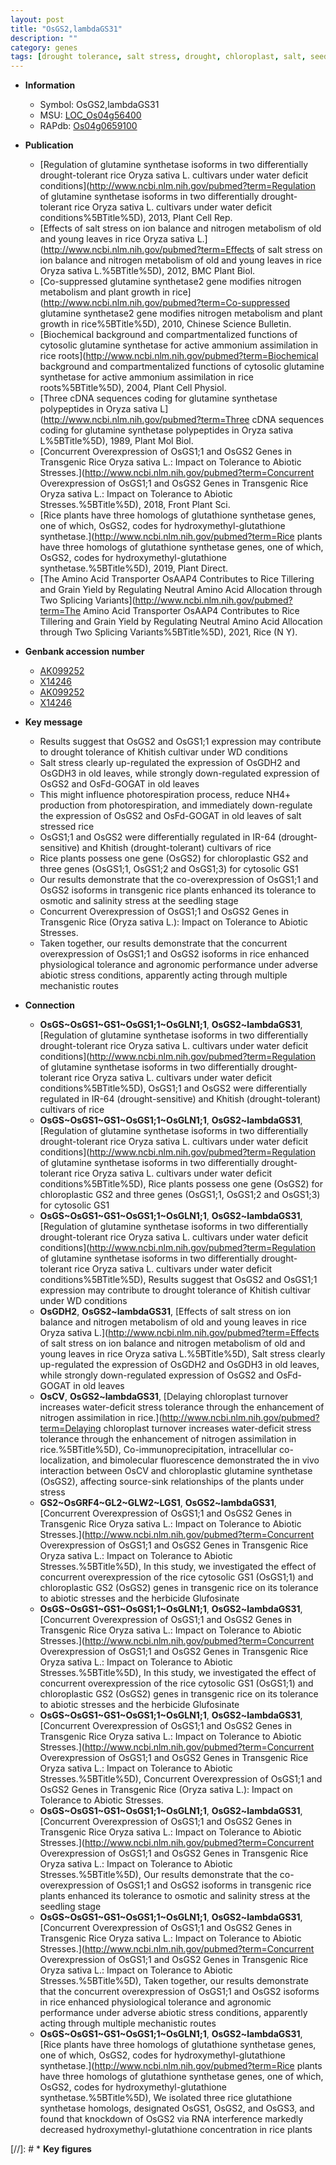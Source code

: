 ```yaml
---
layout: post
title: "OsGS2,lambdaGS31"
description: ""
category: genes
tags: [drought tolerance, salt stress, drought, chloroplast, salt, seedling, salinity, tolerance, abiotic stress, stress, Al tolerance, biotic stress, salinity stress]
---
```


* **Information**  
    + Symbol: OsGS2,lambdaGS31  
    + MSU: [LOC_Os04g56400](http://rice.plantbiology.msu.edu/cgi-bin/ORF_infopage.cgi?orf=LOC_Os04g56400)  
    + RAPdb: [Os04g0659100](http://rapdb.dna.affrc.go.jp/viewer/gbrowse_details/irgsp1?name=Os04g0659100)  

* **Publication**  
    + [Regulation of glutamine synthetase isoforms in two differentially drought-tolerant rice Oryza sativa L. cultivars under water deficit conditions](http://www.ncbi.nlm.nih.gov/pubmed?term=Regulation of glutamine synthetase isoforms in two differentially drought-tolerant rice Oryza sativa L. cultivars under water deficit conditions%5BTitle%5D), 2013, Plant Cell Rep.
    + [Effects of salt stress on ion balance and nitrogen metabolism of old and young leaves in rice Oryza sativa L.](http://www.ncbi.nlm.nih.gov/pubmed?term=Effects of salt stress on ion balance and nitrogen metabolism of old and young leaves in rice Oryza sativa L.%5BTitle%5D), 2012, BMC Plant Biol.
    + [Co-suppressed glutamine synthetase2 gene modifies nitrogen metabolism and plant growth in rice](http://www.ncbi.nlm.nih.gov/pubmed?term=Co-suppressed glutamine synthetase2 gene modifies nitrogen metabolism and plant growth in rice%5BTitle%5D), 2010, Chinese Science Bulletin.
    + [Biochemical background and compartmentalized functions of cytosolic glutamine synthetase for active ammonium assimilation in rice roots](http://www.ncbi.nlm.nih.gov/pubmed?term=Biochemical background and compartmentalized functions of cytosolic glutamine synthetase for active ammonium assimilation in rice roots%5BTitle%5D), 2004, Plant Cell Physiol.
    + [Three cDNA sequences coding for glutamine synthetase polypeptides in Oryza sativa L](http://www.ncbi.nlm.nih.gov/pubmed?term=Three cDNA sequences coding for glutamine synthetase polypeptides in Oryza sativa L%5BTitle%5D), 1989, Plant Mol Biol.
    + [Concurrent Overexpression of OsGS1;1 and OsGS2 Genes in Transgenic Rice Oryza sativa L.: Impact on Tolerance to Abiotic Stresses.](http://www.ncbi.nlm.nih.gov/pubmed?term=Concurrent Overexpression of OsGS1;1 and OsGS2 Genes in Transgenic Rice Oryza sativa L.: Impact on Tolerance to Abiotic Stresses.%5BTitle%5D), 2018, Front Plant Sci.
    + [Rice plants have three homologs of glutathione synthetase genes, one of which, OsGS2, codes for hydroxymethyl-glutathione synthetase.](http://www.ncbi.nlm.nih.gov/pubmed?term=Rice plants have three homologs of glutathione synthetase genes, one of which, OsGS2, codes for hydroxymethyl-glutathione synthetase.%5BTitle%5D), 2019, Plant Direct.
    + [The Amino Acid Transporter OsAAP4 Contributes to Rice Tillering and Grain Yield by Regulating Neutral Amino Acid Allocation through Two Splicing Variants](http://www.ncbi.nlm.nih.gov/pubmed?term=The Amino Acid Transporter OsAAP4 Contributes to Rice Tillering and Grain Yield by Regulating Neutral Amino Acid Allocation through Two Splicing Variants%5BTitle%5D), 2021, Rice (N Y).

* **Genbank accession number**  
    + [AK099252](http://www.ncbi.nlm.nih.gov/nuccore/AK099252)
    + [X14246](http://www.ncbi.nlm.nih.gov/nuccore/X14246)
    + [AK099252](http://www.ncbi.nlm.nih.gov/nuccore/AK099252)
    + [X14246](http://www.ncbi.nlm.nih.gov/nuccore/X14246)

* **Key message**  
    + Results suggest that OsGS2 and OsGS1;1 expression may contribute to drought tolerance of Khitish cultivar under WD conditions
    + Salt stress clearly up-regulated the expression of OsGDH2 and OsGDH3 in old leaves, while strongly down-regulated expression of OsGS2 and OsFd-GOGAT in old leaves
    + This might influence photorespiration process, reduce NH4+ production from photorespiration, and immediately down-regulate the expression of OsGS2 and OsFd-GOGAT in old leaves of salt stressed rice
    + OsGS1;1 and OsGS2 were differentially regulated in IR-64 (drought-sensitive) and Khitish (drought-tolerant) cultivars of rice
    + Rice plants possess one gene (OsGS2) for chloroplastic GS2 and three genes (OsGS1;1, OsGS1;2 and OsGS1;3) for cytosolic GS1
    + Our results demonstrate that the co-overexpression of OsGS1;1 and OsGS2 isoforms in transgenic rice plants enhanced its tolerance to osmotic and salinity stress at the seedling stage
    + Concurrent Overexpression of OsGS1;1 and OsGS2 Genes in Transgenic Rice (Oryza sativa L.): Impact on Tolerance to Abiotic Stresses.
    + Taken together, our results demonstrate that the concurrent overexpression of OsGS1;1 and OsGS2 isoforms in rice enhanced physiological tolerance and agronomic performance under adverse abiotic stress conditions, apparently acting through multiple mechanistic routes

* **Connection**  
    + __OsGS~OsGS1~GS1~OsGS1;1~OsGLN1;1__, __OsGS2~lambdaGS31__, [Regulation of glutamine synthetase isoforms in two differentially drought-tolerant rice Oryza sativa L. cultivars under water deficit conditions](http://www.ncbi.nlm.nih.gov/pubmed?term=Regulation of glutamine synthetase isoforms in two differentially drought-tolerant rice Oryza sativa L. cultivars under water deficit conditions%5BTitle%5D), OsGS1;1 and OsGS2 were differentially regulated in IR-64 (drought-sensitive) and Khitish (drought-tolerant) cultivars of rice
    + __OsGS~OsGS1~GS1~OsGS1;1~OsGLN1;1__, __OsGS2~lambdaGS31__, [Regulation of glutamine synthetase isoforms in two differentially drought-tolerant rice Oryza sativa L. cultivars under water deficit conditions](http://www.ncbi.nlm.nih.gov/pubmed?term=Regulation of glutamine synthetase isoforms in two differentially drought-tolerant rice Oryza sativa L. cultivars under water deficit conditions%5BTitle%5D), Rice plants possess one gene (OsGS2) for chloroplastic GS2 and three genes (OsGS1;1, OsGS1;2 and OsGS1;3) for cytosolic GS1
    + __OsGS~OsGS1~GS1~OsGS1;1~OsGLN1;1__, __OsGS2~lambdaGS31__, [Regulation of glutamine synthetase isoforms in two differentially drought-tolerant rice Oryza sativa L. cultivars under water deficit conditions](http://www.ncbi.nlm.nih.gov/pubmed?term=Regulation of glutamine synthetase isoforms in two differentially drought-tolerant rice Oryza sativa L. cultivars under water deficit conditions%5BTitle%5D), Results suggest that OsGS2 and OsGS1;1 expression may contribute to drought tolerance of Khitish cultivar under WD conditions
    + __OsGDH2__, __OsGS2~lambdaGS31__, [Effects of salt stress on ion balance and nitrogen metabolism of old and young leaves in rice Oryza sativa L.](http://www.ncbi.nlm.nih.gov/pubmed?term=Effects of salt stress on ion balance and nitrogen metabolism of old and young leaves in rice Oryza sativa L.%5BTitle%5D), Salt stress clearly up-regulated the expression of OsGDH2 and OsGDH3 in old leaves, while strongly down-regulated expression of OsGS2 and OsFd-GOGAT in old leaves
    + __OsCV__, __OsGS2~lambdaGS31__, [Delaying chloroplast turnover increases water-deficit stress tolerance through the enhancement of nitrogen assimilation in rice.](http://www.ncbi.nlm.nih.gov/pubmed?term=Delaying chloroplast turnover increases water-deficit stress tolerance through the enhancement of nitrogen assimilation in rice.%5BTitle%5D),  Co-immunoprecipitation, intracellular co-localization, and bimolecular fluorescence demonstrated the in vivo interaction between OsCV and chloroplastic glutamine synthetase (OsGS2), affecting source-sink relationships of the plants under stress
    + __GS2~OsGRF4~GL2~GLW2~LGS1__, __OsGS2~lambdaGS31__, [Concurrent Overexpression of OsGS1;1 and OsGS2 Genes in Transgenic Rice Oryza sativa L.: Impact on Tolerance to Abiotic Stresses.](http://www.ncbi.nlm.nih.gov/pubmed?term=Concurrent Overexpression of OsGS1;1 and OsGS2 Genes in Transgenic Rice Oryza sativa L.: Impact on Tolerance to Abiotic Stresses.%5BTitle%5D),  In this study, we investigated the effect of concurrent overexpression of the rice cytosolic GS1 (OsGS1;1) and chloroplastic GS2 (OsGS2) genes in transgenic rice on its tolerance to abiotic stresses and the herbicide Glufosinate
    + __OsGS~OsGS1~GS1~OsGS1;1~OsGLN1;1__, __OsGS2~lambdaGS31__, [Concurrent Overexpression of OsGS1;1 and OsGS2 Genes in Transgenic Rice Oryza sativa L.: Impact on Tolerance to Abiotic Stresses.](http://www.ncbi.nlm.nih.gov/pubmed?term=Concurrent Overexpression of OsGS1;1 and OsGS2 Genes in Transgenic Rice Oryza sativa L.: Impact on Tolerance to Abiotic Stresses.%5BTitle%5D),  In this study, we investigated the effect of concurrent overexpression of the rice cytosolic GS1 (OsGS1;1) and chloroplastic GS2 (OsGS2) genes in transgenic rice on its tolerance to abiotic stresses and the herbicide Glufosinate
    + __OsGS~OsGS1~GS1~OsGS1;1~OsGLN1;1__, __OsGS2~lambdaGS31__, [Concurrent Overexpression of OsGS1;1 and OsGS2 Genes in Transgenic Rice Oryza sativa L.: Impact on Tolerance to Abiotic Stresses.](http://www.ncbi.nlm.nih.gov/pubmed?term=Concurrent Overexpression of OsGS1;1 and OsGS2 Genes in Transgenic Rice Oryza sativa L.: Impact on Tolerance to Abiotic Stresses.%5BTitle%5D), Concurrent Overexpression of OsGS1;1 and OsGS2 Genes in Transgenic Rice (Oryza sativa L.): Impact on Tolerance to Abiotic Stresses.
    + __OsGS~OsGS1~GS1~OsGS1;1~OsGLN1;1__, __OsGS2~lambdaGS31__, [Concurrent Overexpression of OsGS1;1 and OsGS2 Genes in Transgenic Rice Oryza sativa L.: Impact on Tolerance to Abiotic Stresses.](http://www.ncbi.nlm.nih.gov/pubmed?term=Concurrent Overexpression of OsGS1;1 and OsGS2 Genes in Transgenic Rice Oryza sativa L.: Impact on Tolerance to Abiotic Stresses.%5BTitle%5D),  Our results demonstrate that the co-overexpression of OsGS1;1 and OsGS2 isoforms in transgenic rice plants enhanced its tolerance to osmotic and salinity stress at the seedling stage
    + __OsGS~OsGS1~GS1~OsGS1;1~OsGLN1;1__, __OsGS2~lambdaGS31__, [Concurrent Overexpression of OsGS1;1 and OsGS2 Genes in Transgenic Rice Oryza sativa L.: Impact on Tolerance to Abiotic Stresses.](http://www.ncbi.nlm.nih.gov/pubmed?term=Concurrent Overexpression of OsGS1;1 and OsGS2 Genes in Transgenic Rice Oryza sativa L.: Impact on Tolerance to Abiotic Stresses.%5BTitle%5D),  Taken together, our results demonstrate that the concurrent overexpression of OsGS1;1 and OsGS2 isoforms in rice enhanced physiological tolerance and agronomic performance under adverse abiotic stress conditions, apparently acting through multiple mechanistic routes
    + __OsGS~OsGS1~GS1~OsGS1;1~OsGLN1;1__, __OsGS2~lambdaGS31__, [Rice plants have three homologs of glutathione synthetase genes, one of which, OsGS2, codes for hydroxymethyl-glutathione synthetase.](http://www.ncbi.nlm.nih.gov/pubmed?term=Rice plants have three homologs of glutathione synthetase genes, one of which, OsGS2, codes for hydroxymethyl-glutathione synthetase.%5BTitle%5D),  We isolated three rice glutathione synthetase homologs, designated OsGS1, OsGS2, and OsGS3, and found that knockdown of OsGS2 via RNA interference markedly decreased hydroxymethyl-glutathione concentration in rice plants

[//]: # * **Key figures**  


